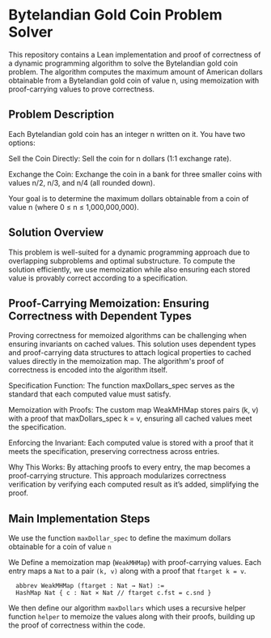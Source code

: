 # Bytelandian Gold Coin Problem Solver

This repository contains a Lean implementation and proof of correctness of a dynamic programming algorithm to solve the Bytelandian gold coin problem. The algorithm computes the maximum amount of American dollars obtainable from a Bytelandian gold coin of value n, using memoization with proof-carrying values to prove correctness.

## Problem Description

Each Bytelandian gold coin has an integer n written on it. You have two options:

Sell the Coin Directly: Sell the coin for n dollars (1:1 exchange rate).

Exchange the Coin: Exchange the coin in a bank for three smaller coins with values n/2, n/3, and n/4 (all rounded down).

Your goal is to determine the maximum dollars obtainable from a coin of value n (where 0 ≤ n ≤ 1,000,000,000).

## Solution Overview

This problem is well-suited for a dynamic programming approach due to overlapping subproblems and optimal substructure. To compute the solution efficiently, we use memoization while also ensuring each stored value is provably correct according to a specification.

## Proof-Carrying Memoization: Ensuring Correctness with Dependent Types

Proving correctness for memoized algorithms can be challenging when ensuring invariants on cached values. This solution uses dependent types and proof-carrying data structures to attach logical properties to cached values directly in the memoization map. The algorithm's proof of correctness is encoded into the algorithm itself.

Specification Function: The function maxDollars_spec serves as the standard that each computed value must satisfy.

Memoization with Proofs: The custom map WeakMHMap stores pairs (k, v) with a proof that maxDollars_spec k = v, ensuring all cached values meet the specification.

Enforcing the Invariant: Each computed value is stored with a proof that it meets the specification, preserving correctness across entries.

Why This Works: By attaching proofs to every entry, the map becomes a proof-carrying structure. This approach modularizes correctness verification by verifying each computed result as it’s added, simplifying the proof.

## Main Implementation Steps
We use the function `maxDollar_spec` to define the maximum dollars obtainable for a coin of value `n`

We Define a memoization map (`WeakMHMap`) with proof-carrying values.
Each entry maps a `Nat` to a pair `(k, v)` along with a proof that `ftarget k = v`.
```
  abbrev WeakMHMap (ftarget : Nat → Nat) :=
  HashMap Nat { c : Nat × Nat // ftarget c.fst = c.snd }
```

We then define our algorithm `maxDollars` which uses a recursive helper function `helper` to memoize the values along with their proofs, building up the proof of correctness within the code.
